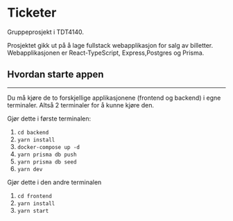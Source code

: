 # Ticketer

Gruppeprosjekt i TDT4140. 

Prosjektet gikk ut på å lage fullstack webapplikasjon for salg av billetter.
Webapplikasjonen er React-TypeScript, Express,Postgres og Prisma.

## Hvordan starte appen
* * *

Du må kjøre de to forskjellige applikasjonene (frontend og backend) i egne terminaler. Altså 2 terminaler for å kunne kjøre den.

Gjør dette i første terminalen:
1. ```cd backend```
2. ```yarn install```
3. ```docker-compose up -d```
4. ```yarn prisma db push```
5. ```yarn prisma db seed```
6. ```yarn dev```

Gjør dette i den andre terminalen
1. ```cd frontend```
2. ```yarn install```
3. ```yarn start```
